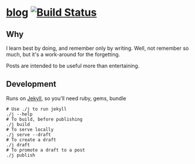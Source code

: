 # [blog](https://ajla.ng/blog) [![Build Status](https://travis-ci.org/aaronjameslang/blog.svg?branch=master)](https://travis-ci.org/aaronjameslang/blog)

## Why

I learn best by doing, and remember only by writing. Well, not remember so much, but it's a work-around for the forgetting.

Posts are intended to be useful more than entertaining.

## Development

Runs on [Jekyll](jekyllrb.com), so you'll need ruby, gems, bundle

```shell
# Use ./j to run jekyll
./j --help
# To build, before publishing
./j build
# To serve locally
./j serve --draft
# To create a draft
./j draft
# To promote a draft to a post
./j publish
```

